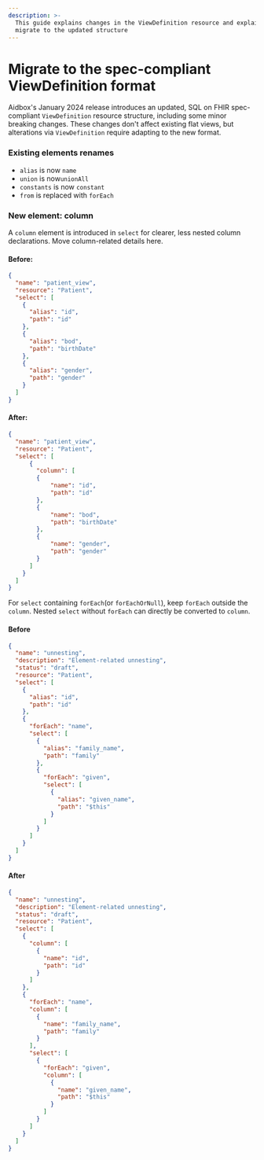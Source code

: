 ```yaml
---
description: >-
  This guide explains changes in the ViewDefinition resource and explains how to
  migrate to the updated structure
---
```


# Migrate to the spec-compliant ViewDefinition format

Aidbox's January 2024 release introduces an updated, SQL on FHIR spec-compliant `ViewDefinition` resource structure, including some minor breaking changes. These changes don't affect existing flat views, but alterations via `ViewDefinition` require adapting to the new format.

### Existing elements renames

* `alias` is now `name`
* `union` is now`unionAll`
* `constants` is now `constant`
* `from` is replaced with `forEach`

### New element: column

A `column` element is introduced in `select` for clearer, less nested column declarations. Move column-related details here.

#### Before:

```json
{
  "name": "patient_view",
  "resource": "Patient",
  "select": [
    {
      "alias": "id",
      "path": "id"
    },
    {
      "alias": "bod",
      "path": "birthDate"
    },
    {
      "alias": "gender",
      "path": "gender"
    }
  ]
}
```

#### After:

```json
{
  "name": "patient_view",
  "resource": "Patient",
  "select": [
	  {
	    "column": [
		{
	        "name": "id",
	        "path": "id"
		},
		{
	        "name": "bod",
	        "path": "birthDate"
		},
		{
	        "name": "gender",
	        "path": "gender"
		}
      ]
    }
  ]
}
```

For `select` containing `forEach`(or `forEachOrNull`), keep `forEach` outside the `column`. Nested `select` without `forEach` can directly be converted to `column`.

#### Before

```json
{
  "name": "unnesting",
  "description": "Element-related unnesting",
  "status": "draft",
  "resource": "Patient",
  "select": [
    {
      "alias": "id",
      "path": "id"
    },
    {
      "forEach": "name",
      "select": [
        {
          "alias": "family_name",
          "path": "family"
        },
        {
          "forEach": "given",
          "select": [
            {
              "alias": "given_name",
              "path": "$this"
            }
          ]
        }
      ]
    }
  ]
}
```

#### After

```json
{
  "name": "unnesting",
  "description": "Element-related unnesting",
  "status": "draft",
  "resource": "Patient",
  "select": [
    {
      "column": [
        {
          "name": "id",
          "path": "id"
        }
      ]
    },
    {
      "forEach": "name",
      "column": [
        {
          "name": "family_name",
          "path": "family"
        }
      ],
      "select": [
        {
          "forEach": "given",
          "column": [
            {
              "name": "given_name",
              "path": "$this"
            }
          ]
        }
      ]
    }
  ]
}
```
